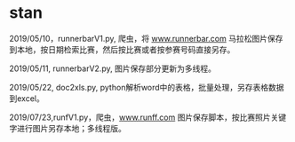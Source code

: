 # stan


2019/05/10，runnerbarV1.py, 爬虫，将 www.runnerbar.com 马拉松图片保存到本地，按日期检索比赛，然后按比赛或者按参赛号码直接另存。

2019/05/11, runnerbarV2.py, 图片保存部分更新为多线程。

2019/05/22, doc2xls.py, python解析word中的表格，批量处理，另存表格数据到excel。

2019/07/23,runfV1.py，爬虫，www.runff.com 图片保存脚本，按比赛照片关键字进行图片另存本地；多线程版。
